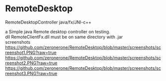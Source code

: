 # RemoteDesktop
RemoteDesktopController java/fx/JNI-c++

a Simple java Remote desktop controller 
on testing. <br>
dll RemoteClientFx.dll must be on same directory with .jar <br>
screenshots <br>
https://github.com/zeronerone/RemoteDesktop/blob/master/screenshots/screenshot1.PNG?raw=true
<br>
https://github.com/zeronerone/RemoteDesktop/blob/master/screenshots/screenshot2.PNG?raw=true
<br>
https://github.com/zeronerone/RemoteDesktop/blob/master/screenshots/screenshot3.PNG?raw=true

